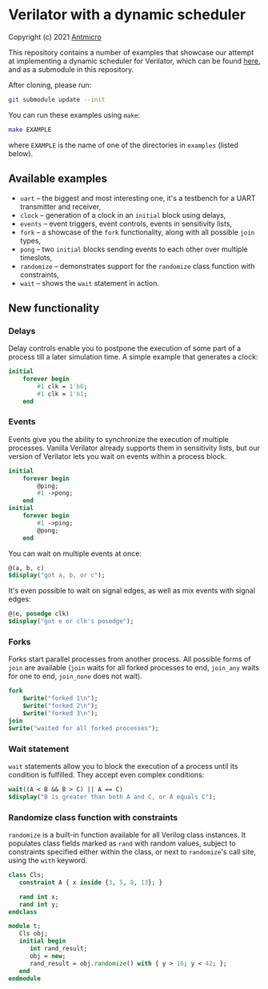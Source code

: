 # Verilator with a dynamic scheduler

Copyright (c) 2021 [Antmicro](https://www.antmicro.com)

This repository contains a number of examples that showcase our attempt at implementing a dynamic scheduler for Verilator, which can be found [here](https://github.com/antmicro/verilator-1/tree/dynamic-scheduler), and as a submodule in this repository.

After cloning, please run:
``` sh
git submodule update --init
```

You can run these examples using `make`:

``` sh
make EXAMPLE
```

where `EXAMPLE` is the name of one of the directories in `examples` (listed below).

## Available examples

* `uart` – the biggest and most interesting one, it's a testbench for a UART transmitter and receiver,
* `clock` – generation of a clock in an `initial` block using delays,
* `events` – event triggers, event controls, events in sensitivity lists,
* `fork` – a showcase of the `fork` functionality, along with all possible `join` types,
* `pong` – two `initial` blocks sending events to each other over multiple timeslots,
* `randomize` – demonstrates support for the `randomize` class function with constraints,
* `wait` – shows the `wait` statement in action.

## New functionality

### Delays

Delay controls enable you to postpone the execution of some part of a process till a later simulation time. A simple example that generates a clock:

``` systemverilog
initial
    forever begin
        #1 clk = 1'b0;
        #1 clk = 1'b1;
    end
```

### Events

Events give you the ability to synchronize the execution of multiple processes. Vanilla Verilator already supports them in sensitivity lists, but our version of Verilator lets you wait on events within a process block.

``` systemverilog
initial
    forever begin
        @ping;
        #1 ->pong;
    end
initial
    forever begin
        #1 ->ping;
        @pong;
    end
```

You can wait on multiple events at once:

``` systemverilog
@(a, b, c)
$display("got a, b, or c");
```

It's even possible to wait on signal edges, as well as mix events with signal edges:

``` systemverilog
@(e, posedge clk)
$display("got e or clk's posedge");
```

### Forks

Forks start parallel processes from another process. All possible forms of `join` are available (`join` waits for all forked processes to end, `join_any` waits for one to end, `join_none` does not wait).

``` systemverilog
fork
    $write("forked 1\n");
    $write("forked 2\n");
    $write("forked 3\n");
join
$write("waited for all forked processes");
```

### Wait statement

`wait` statements allow you to block the execution of a process until its condition is fulfilled. They accept even complex conditions:

``` systemverilog
wait((A < B && B > C) || A == C)
$display("B is greater than both A and C, or A equals C");
```

### Randomize class function with constraints

`randomize` is a built-in function available for all Verilog class instances. It populates class fields marked as `rand` with random values, subject to constraints specified either within the class, or next to `randomize`'s call site, using the `with` keyword.

``` systemverilog
class Cls;
   constraint A { x inside {3, 5, 8, 13}; }

   rand int x;
   rand int y;
endclass

module t;
   Cls obj;
   initial begin
      int rand_result;
      obj = new;
      rand_result = obj.randomize() with { y > 16; y < 42; };
   end
endmodule
```
